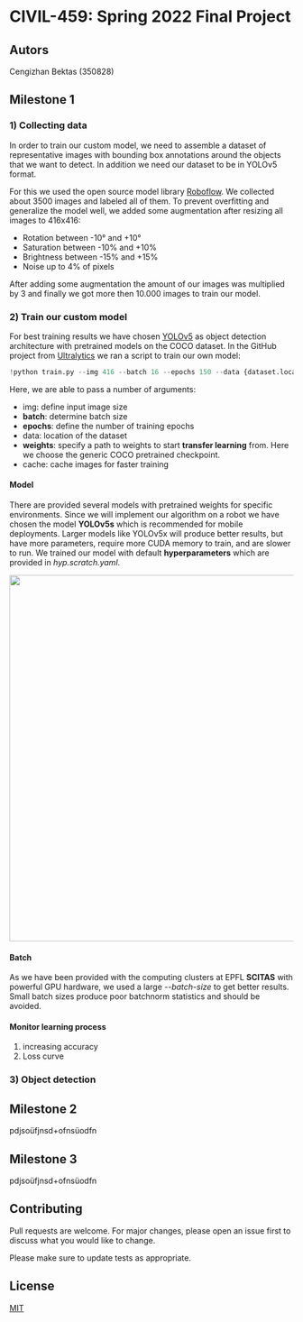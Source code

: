# CIVIL-459: Spring 2022 Final Project

## Autors
Cengizhan Bektas (350828)


## Milestone 1

### 1) Collecting data

In order to train our custom model, we need to assemble a dataset of representative images with bounding box annotations around the objects that we want to detect. In addition we need our dataset to be in YOLOv5 format.

For this we used the open source model library [Roboflow](https://app.roboflow.com/private-qig8x/dlav-m1/5). We collected about 3500 images and labeled all of them. To prevent overfitting and generalize the model well, we added some augmentation after resizing all images to 416x416:

- Rotation between -10° and +10°
- Saturation between -10% and +10%
- Brightness between -15% and +15%
- Noise up to 4% of pixels

After adding some augmentation the amount of our images was multiplied by 3 and finally we got more then 10.000 images to train our model.

### 2) Train our custom model

For best training results we have chosen [YOLOv5](https://github.com/ultralytics/yolov5) as object detection architecture with pretrained models on the COCO dataset. In the GitHub project from [Ultralytics](https://ultralytics.com/) we ran a script to train our own model:
```python
!python train.py --img 416 --batch 16 --epochs 150 --data {dataset.location}/data.yaml --weights yolov5s.pt --cache
```

Here, we are able to pass a number of arguments:

- img: define input image size
- **batch**: determine batch size
- **epochs**: define the number of training epochs
- data: location of the dataset
- **weights**: specify a path to weights to start **transfer learning** from. Here we choose the generic COCO pretrained checkpoint.
- cache: cache images for faster training

#### Model
There are provided several models with pretrained weights for specific environments. Since we will implement our algorithm on a robot we have chosen the model **YOLOv5s** which is recommended for mobile deployments. Larger models like YOLOv5x will produce better results, but have more parameters, require more CUDA memory to train, and are slower to run. We trained our model with default **hyperparameters** which are provided in *hyp.scratch.yaml*.

<img src="https://github.com/ultralytics/yolov5/releases/download/v1.0/model_comparison.png" width="650" align="center"/>  


#### Batch

As we have been provided with the computing clusters at EPFL **SCITAS** with powerful GPU hardware, we used a large *--batch-size* to get better results. Small batch sizes produce poor batchnorm statistics and should be avoided.

#### Monitor learning process
1) increasing accuracy
2) Loss curve

### 3) Object detection

## Milestone 2
pdjsoüfjnsd+ofnsüodfn

## Milestone 3
pdjsoüfjnsd+ofnsüodfn


## Contributing
Pull requests are welcome. For major changes, please open an issue first to discuss what you would like to change.

Please make sure to update tests as appropriate.

## License
[MIT](https://choosealicense.com/licenses/mit/)

